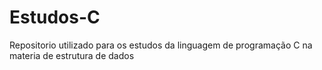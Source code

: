 # Estudos-C
Repositorio utilizado para os estudos da linguagem de programação C na materia de estrutura de dados 
